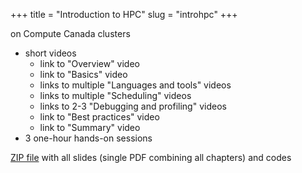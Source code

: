 +++
title = "Introduction to HPC"
slug = "introhpc"
+++

on Compute Canada clusters

* short videos
  * link to "Overview" video
  * link to "Basics" video
  * links to multiple "Languages and tools" videos
  * links to multiple "Scheduling" videos
  * links to 2-3 "Debugging and profiling" videos
  * link to "Best practices" video
  * link to "Summary" video
* 3 one-hour hands-on sessions

[ZIP file](https://owncloud.westgrid.ca/index.php/s/VCD8Pogqmk7eS16/download) with all slides (single PDF
combining all chapters) and codes
